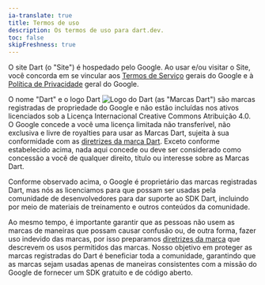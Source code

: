 ```yaml
---
ia-translate: true
title: Termos de uso
description: Os termos de uso para dart.dev.
toc: false
skipFreshness: true
---
```


O site Dart (o "Site") é hospedado pelo Google.
Ao usar e/ou visitar o Site, você concorda em
se vincular aos [Termos de Serviço][Terms of Service] gerais do Google
e à [Política de Privacidade][Privacy Policy] geral do Google.

O nome "Dart" e o logo Dart
<img src="/assets/img/logo/dart-64.png" alt="Logo do Dart" class="align-baseline text-icon">
(as "Marcas Dart") são marcas registradas de propriedade do Google e não
estão incluídas nos ativos licenciados sob a Licença Internacional
Creative Commons Atribuição 4.0. O Google concede a você uma licença
limitada não transferível, não exclusiva e livre de royalties para usar as
Marcas Dart, sujeita à sua conformidade com as [diretrizes da marca Dart](/brand).
Exceto conforme estabelecido acima, nada aqui concede ou deve ser considerado
como concessão a você de qualquer direito, título ou interesse sobre as Marcas
Dart.

Conforme observado acima, o Google é proprietário das marcas registradas Dart,
mas nós as licenciamos para que possam ser usadas pela comunidade de
desenvolvedores para dar suporte ao SDK Dart, incluindo por meio de
materiais de treinamento e outros conteúdos da comunidade.

Ao mesmo tempo, é importante garantir que as pessoas não usem as marcas de
maneiras que possam causar confusão ou, de outra forma, fazer uso indevido
das marcas, por isso preparamos [diretrizes da marca](/brand) que descrevem
os usos permitidos das marcas. Nosso objetivo em proteger as marcas
registradas do Dart é beneficiar toda a comunidade, garantindo que as marcas
sejam usadas apenas de maneiras consistentes com a missão do Google de fornecer
um SDK gratuito e de código aberto.

[Terms of Service]: https://policies.google.com/terms
[Privacy Policy]: https://policies.google.com/privacy

